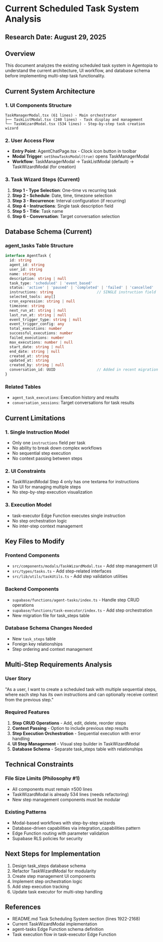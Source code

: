 # Current Scheduled Task System Analysis

## Research Date: August 29, 2025

## Overview
This document analyzes the existing scheduled task system in Agentopia to understand the current architecture, UI workflow, and database schema before implementing multi-step task functionality.

## Current System Architecture

### 1. UI Components Structure
```
TaskManagerModal.tsx (61 lines) - Main orchestrator
├── TaskListModal.tsx (240 lines) - Task display and management
└── TaskWizardModal.tsx (534 lines) - Step-by-step task creation wizard
```

### 2. User Access Flow
- **Entry Point**: AgentChatPage.tsx - Clock icon button in toolbar
- **Modal Trigger**: `setShowTasksModal(true)` opens TaskManagerModal
- **Workflow**: TaskManagerModal → TaskListModal (default) → TaskWizardModal (for creation)

### 3. Task Wizard Steps (Current)
1. **Step 1 - Type Selection**: One-time vs recurring task
2. **Step 2 - Schedule**: Date, time, timezone selection
3. **Step 3 - Recurrence**: Interval configuration (if recurring)
4. **Step 4 - Instructions**: Single task description field
5. **Step 5 - Title**: Task name
6. **Step 6 - Conversation**: Target conversation selection

## Database Schema (Current)

### agent_tasks Table Structure
```typescript
interface AgentTask {
  id: string
  agent_id: string
  user_id: string
  name: string
  description: string | null
  task_type: 'scheduled' | 'event_based'
  status: 'active' | 'paused' | 'completed' | 'failed' | 'cancelled'
  instructions: string                    // SINGLE instruction field
  selected_tools: any[]
  cron_expression: string | null
  timezone: string
  next_run_at: string | null
  last_run_at: string | null
  event_trigger_type: string | null
  event_trigger_config: any
  total_executions: number
  successful_executions: number
  failed_executions: number
  max_executions: number | null
  start_date: string | null
  end_date: string | null
  created_at: string
  updated_at: string
  created_by: string | null
  conversation_id: UUID                   // Added in recent migration
}
```

### Related Tables
- `agent_task_executions`: Execution history and results
- `conversation_sessions`: Target conversations for task results

## Current Limitations

### 1. Single Instruction Model
- Only one `instructions` field per task
- No ability to break down complex workflows
- No sequential step execution
- No context passing between steps

### 2. UI Constraints
- TaskWizardModal Step 4 only has one textarea for instructions
- No UI for managing multiple steps
- No step-by-step execution visualization

### 3. Execution Model
- task-executor Edge Function executes single instruction
- No step orchestration logic
- No inter-step context management

## Key Files to Modify

### Frontend Components
- `src/components/modals/TaskWizardModal.tsx` - Add step management UI
- `src/types/tasks.ts` - Add step-related interfaces
- `src/lib/utils/taskUtils.ts` - Add step validation utilities

### Backend Components  
- `supabase/functions/agent-tasks/index.ts` - Handle step CRUD operations
- `supabase/functions/task-executor/index.ts` - Add step orchestration
- New migration file for task_steps table

### Database Schema Changes Needed
- New `task_steps` table
- Foreign key relationships
- Step ordering and context management

## Multi-Step Requirements Analysis

### User Story
"As a user, I want to create a scheduled task with multiple sequential steps, where each step has its own instructions and can optionally receive context from the previous step."

### Required Features
1. **Step CRUD Operations** - Add, edit, delete, reorder steps
2. **Context Passing** - Option to include previous step results
3. **Step Execution Orchestration** - Sequential execution with error handling
4. **UI Step Management** - Visual step builder in TaskWizardModal
5. **Database Schema** - Separate task_steps table with relationships

## Technical Constraints

### File Size Limits (Philosophy #1)
- All components must remain ≤500 lines
- TaskWizardModal is already 534 lines (needs refactoring)
- New step management components must be modular

### Existing Patterns
- Modal-based workflows with step-by-step wizards
- Database-driven capabilities via integration_capabilities pattern
- Edge Function routing with parameter validation
- Supabase RLS policies for security

## Next Steps for Implementation
1. Design task_steps database schema
2. Refactor TaskWizardModal for modularity
3. Create step management UI components
4. Implement step orchestration logic
5. Add step execution tracking
6. Update task executor for multi-step handling

## References
- README.md Task Scheduling System section (lines 1922-2168)
- Current TaskWizardModal implementation
- agent-tasks Edge Function schema definition
- Task execution flow in task-executor Edge Function
